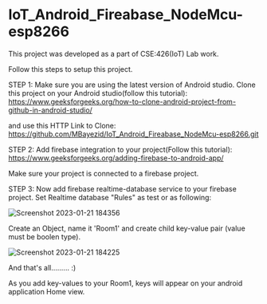 # IoT_Android_Fireabase_NodeMcu-esp8266
This project was developed as a part of CSE:426(IoT) Lab work.

Follow this steps to setup this project.

STEP 1:
Make sure you are using the latest version of Android studio.
Clone this project on your Android studio(follow this tutorial):
https://www.geeksforgeeks.org/how-to-clone-android-project-from-github-in-android-studio/

and use this HTTP Link to Clone:
https://github.com/MBayezid/IoT_Android_Fireabase_NodeMcu-esp8266.git

STEP 2:
Add firebase integration to your project(Follow this tutorial):
https://www.geeksforgeeks.org/adding-firebase-to-android-app/

Make sure your project is connected to a firebase project.

STEP 3:
Now add firebase realtime-database service to your firebase project.
Set Realtime database "Rules" as test or as following:

![Screenshot 2023-01-21 184356](https://user-images.githubusercontent.com/42944621/213867374-6d71b6f3-c691-4f4e-8843-ce4bbf4f1ec7.png)

Create an Object, name it 'Room1' and create child key-value pair (value must be boolen type).

![Screenshot 2023-01-21 184225](https://user-images.githubusercontent.com/42944621/213867420-924e6dda-900d-4a1f-b254-24f9631f3c4e.png)


And that's all......... :)

As you add key-values to your Room1, keys will appear on your android application Home view.


